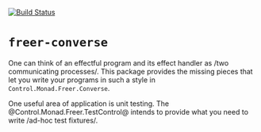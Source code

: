 
[![Build Status](https://travis-ci.org/roberth/freer-converse.svg?branch=master)](https://travis-ci.org/roberth/freer-converse)

# `freer-converse`

One can think of an effectful program and its effect
handler as /two communicating processes/.
This package provides the missing pieces that let you
write your programs in such a style in
`Control.Monad.Freer.Converse`.

One useful area of application is unit testing. The
@Control.Monad.Freer.TestControl@ intends to provide what
you need to write /ad-hoc test fixtures/.
